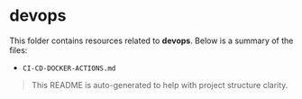 # devops

This folder contains resources related to **devops**. Below is a summary of the files:

- `CI-CD-DOCKER-ACTIONS.md`

> This README is auto-generated to help with project structure clarity.

